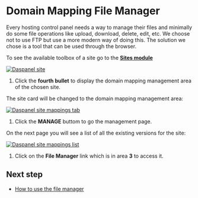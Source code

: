 # Domain Mapping File Manager

Every hosting control panel needs a way to manage their files and minimally do some 
file operations like upload, download, delete, edit, etc. We choose not to use FTP but use a 
more modern way of doing this. The solution we chose is a tool that can be used 
through the browser.

To see the available toolbox of a site go to the <b><a href="http://admin.daspanel.site/sites/" target="_blank">Sites module</a></b>

[![Daspanel site](/img/sites-mappings.png)](/img/sites-mappings.png)

1. Click the **fourth bullet** to display the domain mapping management area of the chosen site.

The site card will be changed to the domain mapping management area:

[![Daspanel site mappings tab](/img/site-mappings-area.png)](/img/site-mappings-area.png)

1. Click the **MANAGE** buttom to go the management page.

On the next page you will see a list of all the existing versions for the site:

[![Daspanel site mappings list](/img/site-mappings-list.png)](/img/site-mappings-list.png)

1. Click on the **File Manager** link which is in area **3** to access it.

## Next step

* [How to use the file manager](/help/services/filemanager/#login)
